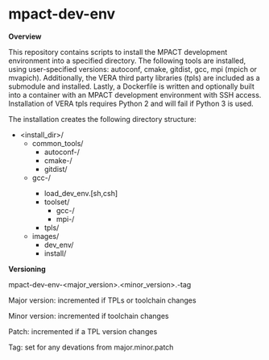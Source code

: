 # mpact-dev-env
<b>Overview</b>

This repository contains scripts to install the MPACT development environment into a specified directory. The following tools are installed, using user-specified versions: autoconf, cmake, gitdist, gcc, mpi (mpich or mvapich). Additionally, the VERA third party libraries (tpls) are included as a submodule and installed. Lastly, a Dockerfile is written and optionally built into a container with an MPACT development environment with SSH access. Installation of VERA tpls requires Python 2 and will fail if Python 3 is used.

The installation creates the following directory structure:

* <install_dir>/
  * common_tools/
    * autoconf-<autoconf-version>/
    * cmake-<cmake-version>/
    * gitdist/
  * gcc-<gcc-version>/
    * load_dev_env.[sh,csh]
    * toolset/
      * gcc-<gcc-version>/
      * mpi-<mpi-version>/
    * tpls/
  * images/
    * dev_env/
    * install/

    
<b>Versioning</b>

mpact-dev-env-<major_version>.<minor_version>.<patch>-tag

Major version: incremented if TPLs or toolchain changes

Minor version: incremented if toolchain changes

Patch: incremented if a TPL version changes

Tag: set for any devations from major.minor.patch
